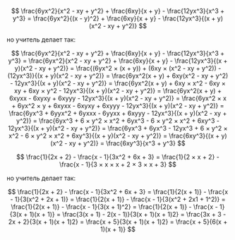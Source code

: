 $$
\frac{6yx^2}{x^2 - xy + y^2} + \frac{6xy}{x + y} - \frac{12yx^3}{x^3 + y^3}
= \frac{6yx^2}{(x - y)^2} + \frac{6xy}{x + y} - \frac{12yx^3}{(x + y)(x^2 - xy + y^2)}
$$

но учитель делает так:

$$
\frac{6yx^2}{x^2 - xy + y^2} + \frac{6xy}{x + y} - \frac{12yx^3}{x^3 + y^3}
= \frac{6yx^2}{x^2 - xy + y^2} + \frac{6xy}{x + y} - \frac{12yx^3}{(x + y)(x^2 - xy + y^2)}
= \frac{(6yx^2 × (x + y)) + (6xy × (x^2 - xy + y^2)) - (12yx^3)}{(x + y)(x^2 - xy + y^2)}
= \frac{6yx^2(x + y) + 6xy(x^2 - xy + y^2) - 12yx^3}{(x + y)(x^2 - xy + y^2)}
= \frac{6yx^2(x + y) + 6xy × x^2 -  6xy × xy + 6xy × y^2 - 12yx^3}{(x + y)(x^2 - xy + y^2)}
= \frac{6yx^2(x + y) + 6xyxx - 6xyxy + 6xyyy - 12yx^3}{(x + y)(x^2 - xy + y^2)}
= \frac{6yx^2 × x + 6yx^2 × y + 6xyxx - 6xyxy + 6xyyy - 12yx^3}{(x + y)(x^2 - xy + y^2)}
= \frac{6yx^3 + 6yyx^2 + 6yxxx - 6yyxx + 6xyyy - 12yx^3}{(x + y)(x^2 - xy + y^2)}
= \frac{6yx^3 + 6 × y^2 × x^2 + 6yx^3 - 6 × y^2 × x^2 + 6xy^3 - 12yx^3}{(x + y)(x^2 - xy + y^2)}
= \frac{6yx^3 + 6yx^3 - 12yx^3 + 6 × y^2 × x^2 - 6 × y^2 × x^2 + 6xy^3}{(x + y)(x^2 - xy + y^2)}
= \frac{6xy^3}{(x + y)(x^2 - xy + y^2)}
= \frac{6xy^3}{x^3 + y^3}
$$

$$
\frac{1}{2x + 2} - \frac{x - 1}{3x^2 + 6x + 3}
= \frac{1}{2 × x + 2} - \frac{x - 1}{3 × x × x + 2 × 3 × x + 3}
$$

но учитель делает так:

$$
\frac{1}{2x + 2} - \frac{x - 1}{3x^2 + 6x + 3}
= \frac{1}{2(x + 1)} - \frac{x - 1}{3(x^2 + 2x + 1)}
= \frac{1}{2(x + 1)} - \frac{x - 1}{3(x^2 + 2x1 + 1^2)}
= \frac{1}{2(x + 1)} - \frac{x - 1}{3(x + 1)^2}
= \frac{1}{2(x + 1)} - \frac{x - 1}{3(x + 1)(x + 1)}
= \frac{3(x + 1) - 2(x - 1)}{3(x + 1)(x + 1)2}
= \frac{3x + 3 - 2x + 2}{3(x + 1)(x + 1)2}
= \frac{x + 5}{3(x + 1)(x + 1)2}
= \frac{x + 5}{6(x + 1)(x + 1)}
$$
